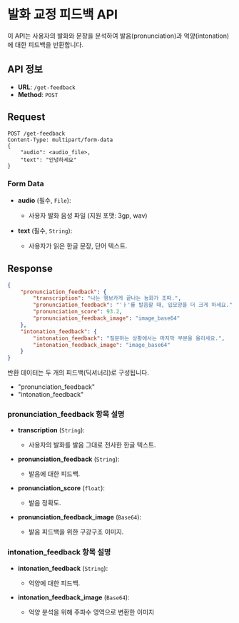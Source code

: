 # 발화 교정 피드백 API

이 API는 사용자의 발화와 문장을 분석하여 발음(pronunciation)과 억양(intonation)에 대한 피드백을 반환합니다.

## API 정보

- **URL**: `/get-feedback`
- **Method**: `POST`

## Request
```http
POST /get-feedback
Content-Type: multipart/form-data
{
    "audio": <audio_file>,
    "text": "안녕하세요"
}
```
### Form Data

- **audio** (필수, `File`):
  - 사용자 발화 음성 파일 (지원 포맷: 3gp, wav)
  
- **text** (필수, `String`):
  - 사용자가 읽은 한글 문장, 단어 텍스트.

## Response
```json
{
    "pronunciation_feedback": {
        "transcription": "나는 행보카게 끝나는 뇽화가 조따.",
        "pronunciation_feedback": "'ㅏ'를 발음할 때, 입모양을 더 크게 하세요.",
        "pronunciation_score": 93.2,
        "pronunciation_feedback_image": "image_base64"
    },
    "intonation_feedback": {
        "intonation_feedback": "질문하는 상황에서는 마지막 부분을 올리세요.",
        "intonation_feedback_image": "image_base64"
    }
}
```

반환 데이터는 두 개의 피드백(딕셔너리)로 구성됩니다.
- "pronunciation_feedback"
- "intonation_feedback"

### pronunciation_feedback 항목 설명
- **transcription** (`String`):
  - 사용자의 발화를 발음 그대로 전사한 한글 텍스트.

- **pronunciation_feedback** (`String`):
  - 발음에 대한 피드백.

- **pronunciation_score** (`float`):
  - 발음 정확도.

- **pronunciation_feedback_image** (`Base64`):
  - 발음 피드백을 위한 구강구조 이미지.

### intonation_feedback 항목 설명
- **intonation_feedback** (`String`):
  - 억양에 대한 피드백.

- **intonation_feedback_image** (`Base64`):
  - 억양 분석을 위해 주파수 영역으로 변환한 이미지
